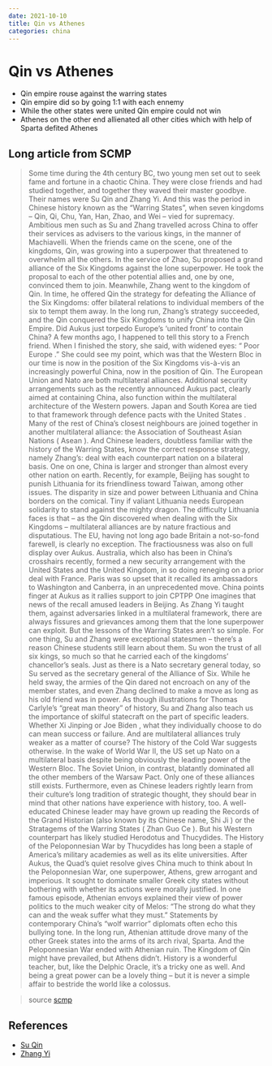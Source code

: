 ```yaml
---
date: 2021-10-10
title: Qin vs Athenes
categories: china
---
```


# Qin vs Athenes

* Qin empire rouse against the warring states
* Qin empire did so by going 1:1 with each ennemy
* While the other states were united Qin empire could not win
* Athenes on the other end allienated all other cities which with help of Sparta defited Athenes

## Long article from SCMP

> Some time during the 4th century BC, two young men set out to seek fame and fortune in a chaotic China. They were close friends and had studied together, and together they waved their master goodbye. Their names were Su Qin and Zhang Yi. And this was the period in Chinese history known as the “Warring States”, when seven kingdoms – Qin, Qi, Chu, Yan, Han, Zhao, and Wei – vied for supremacy. Ambitious men such as Su and Zhang travelled across China to offer their services as advisers to the various kings, in the manner of Machiavelli. When the friends came on the scene, one of the kingdoms, Qin, was growing into a superpower that threatened to overwhelm all the others. In the service of Zhao, Su proposed a grand alliance of the Six Kingdoms against the lone superpower. He took the proposal to each of the other potential allies and, one by one, convinced them to join. Meanwhile, Zhang went to the kingdom of Qin. In time, he offered Qin the strategy for defeating the Alliance of the Six Kingdoms: offer bilateral relations to individual members of the six to tempt them away. In the long run, Zhang’s strategy succeeded, and the Qin conquered the Six Kingdoms to unify China into the Qin Empire. Did Aukus just torpedo Europe’s ‘united front’ to contain China? A few months ago, I happened to tell this story to a French friend. When I finished the story, she said, with widened eyes: “ Poor Europe .” She could see my point, which was that the Western Bloc in our time is now in the position of the Six Kingdoms vis-à-vis an increasingly powerful China, now in the position of Qin. The European Union and Nato are both multilateral alliances. Additional security arrangements such as the recently announced Aukus pact, clearly aimed at containing China, also function within the multilateral architecture of the Western powers. Japan and South Korea are tied to that framework through defence pacts with the United States . Many of the rest of China’s closest neighbours are joined together in another multilateral alliance: the Association of Southeast Asian Nations ( Asean ). And Chinese leaders, doubtless familiar with the history of the Warring States, know the correct response strategy, namely Zhang’s: deal with each counterpart nation on a bilateral basis. One on one, China is larger and stronger than almost every other nation on earth. Recently, for example, Beijing has sought to punish Lithuania for its friendliness toward Taiwan, among other issues. The disparity in size and power between Lithuania and China borders on the comical. Tiny if valiant Lithuania needs European solidarity to stand against the mighty dragon. The difficulty Lithuania faces is that – as the Qin discovered when dealing with the Six Kingdoms – multilateral alliances are by nature fractious and disputatious. The EU, having not long ago bade Britain a not-so-fond farewell, is clearly no exception. The fractiousness was also on full display over Aukus. Australia, which also has been in China’s crosshairs recently, formed a new security arrangement with the United States and the United Kingdom, in so doing reneging on a prior deal with France. Paris was so upset that it recalled its ambassadors to Washington and Canberra, in an unprecedented move. China points finger at Aukus as it rallies support to join CPTPP One imagines that news of the recall amused leaders in Beijing. As Zhang Yi taught them, against adversaries linked in a multilateral framework, there are always fissures and grievances among them that the lone superpower can exploit. But the lessons of the Warring States aren’t so simple. For one thing, Su and Zhang were exceptional statesmen – there’s a reason Chinese students still learn about them. Su won the trust of all six kings, so much so that he carried each of the kingdoms’ chancellor’s seals. Just as there is a Nato secretary general today, so Su served as the secretary general of the Alliance of Six. While he held sway, the armies of the Qin dared not encroach on any of the member states, and even Zhang declined to make a move as long as his old friend was in power. As though illustrations for Thomas Carlyle’s “great man theory” of history, Su and Zhang also teach us the importance of skilful statecraft on the part of specific leaders. Whether Xi Jinping or Joe Biden , what they individually choose to do can mean success or failure. And are multilateral alliances truly weaker as a matter of course? The history of the Cold War suggests otherwise. In the wake of World War II, the US set up Nato on a multilateral basis despite being obviously the leading power of the Western Bloc. The Soviet Union, in contrast, blatantly dominated all the other members of the Warsaw Pact. Only one of these alliances still exists. Furthermore, even as Chinese leaders rightly learn from their culture’s long tradition of strategic thought, they should bear in mind that other nations have experience with history, too. A well-educated Chinese leader may have grown up reading the Records of the Grand Historian (also known by its Chinese name, Shi Ji ) or the Stratagems of the Warring States ( Zhan Guo Ce ). But his Western counterpart has likely studied Herodotus and Thucydides. The History of the Peloponnesian War by Thucydides has long been a staple of America’s military academies as well as its elite universities. After Aukus, the Quad’s quiet resolve gives China much to think about In the Peloponnesian War, one superpower, Athens, grew arrogant and imperious. It sought to dominate smaller Greek city states without bothering with whether its actions were morally justified. In one famous episode, Athenian envoys explained their view of power politics to the much weaker city of Melos: “The strong do what they can and the weak suffer what they must.” Statements by contemporary China’s “wolf warrior” diplomats often echo this bullying tone. In the long run, Athenian attitude drove many of the other Greek states into the arms of its arch rival, Sparta. And the Peloponnesian War ended with Athenian ruin. The Kingdom of Qin might have prevailed, but Athens didn’t. History is a wonderful teacher, but, like the Delphic Oracle, it’s a tricky one as well. And being a great power can be a lovely thing – but it is never a simple affair to bestride the world like a colossus.

> source [scmp](https://www.scmp.com/week-asia/opinion/article/3151714/aukus-nato-and-eu-there-are-plenty-lessons-chinas-warring-states)

## References 

* [Su Qin](https://en.wikipedia.org/wiki/Su_Qin)
* [Zhang Yi](https://en.wikipedia.org/wiki/Zhang_Yi_(Warring_States_period))
